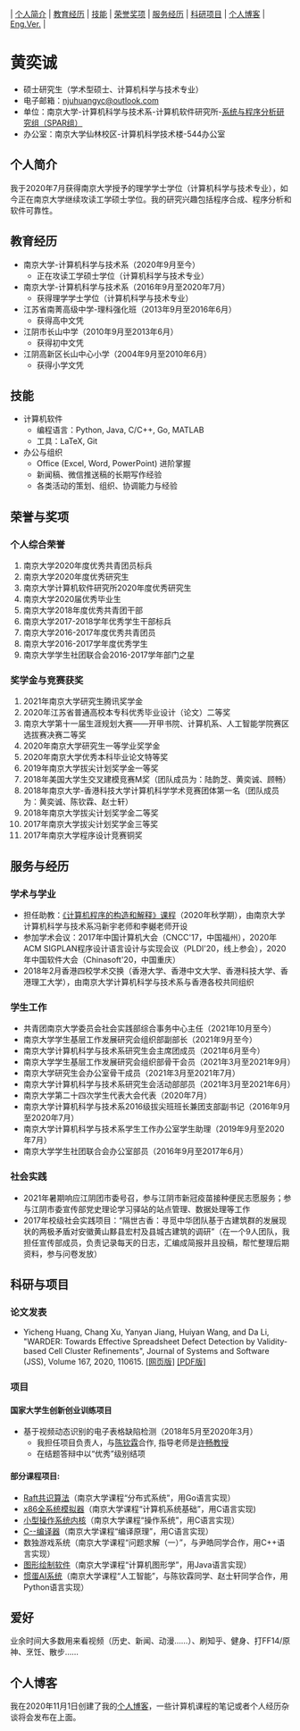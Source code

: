 | [个人简介](#个人简介) | [教育经历](#教育经历) | [技能](#技能) | [荣誉奖项](#荣誉与奖项) | [服务经历](#服务与经历) | [科研项目](#科研与项目) | [个人博客](https://njubroccoli.github.io/blog/) | [Eng.Ver.](https://njubroccoli.github.io/en-us/) |

# 黄奕诚

- 硕士研究生（学术型硕士、计算机科学与技术专业）
- 电子邮箱：<a href="mailto:njuhuangyc@outlook.com">njuhuangyc@outlook.com</a>
- 单位：南京大学-计算机科学与技术系-计算机软件研究所-<a href="http://ics.nju.edu.cn/spar/">系统与程序分析研究组（SPAR组）</a>
- 办公室：南京大学仙林校区-计算机科学技术楼-544办公室

## 个人简介

我于2020年7月获得南京大学授予的理学学士学位（计算机科学与技术专业），如今正在南京大学继续攻读工学硕士学位。我的研究兴趣包括程序合成、程序分析和软件可靠性。

## 教育经历

- 南京大学-计算机科学与技术系（2020年9月至今）
  - 正在攻读工学硕士学位（计算机科学与技术专业）
- 南京大学-计算机科学与技术系（2016年9月至2020年7月）
  - 获得理学学士学位（计算机科学与技术专业）
- 江苏省南菁高级中学-理科强化班（2013年9月至2016年6月）
  - 获得高中文凭
- 江阴市长山中学（2010年9月至2013年6月）
  - 获得初中文凭
- 江阴高新区长山中心小学（2004年9月至2010年6月）
  - 获得小学文凭

## 技能

- 计算机软件
    + 编程语言：Python, Java, C/C++, Go, MATLAB
    + 工具：LaTeX, Git
- 办公与组织
    + Office (Excel, Word, PowerPoint) 进阶掌握
    + 新闻稿、微信推送稿的长期写作经验
    + 各类活动的策划、组织、协调能力与经验

## 荣誉与奖项

### 个人综合荣誉

1. 南京大学2020年度优秀共青团员标兵
2. 南京大学2020年度优秀研究生
3. 南京大学计算机软件研究所2020年度优秀研究生
4. 南京大学2020届优秀毕业生
5. 南京大学2018年度优秀共青团干部
6. 南京大学2017-2018学年优秀学生干部标兵
7. 南京大学2016-2017年度优秀共青团员
8. 南京大学2016-2017学年度优秀学生
9. 南京大学学生社团联合会2016-2017学年部门之星

### 奖学金与竞赛获奖

1. 2021年南京大学研究生腾讯奖学金
2. 2020年江苏省普通高校本专科优秀毕业设计（论文）二等奖
3. 南京大学第十一届生涯规划大赛——开甲书院、计算机系、人工智能学院赛区选拔赛决赛二等奖
4. 2020年南京大学研究生一等学业奖学金
5. 2020年南京大学优秀本科毕业论文特等奖
6. 2019年南京大学拔尖计划奖学金一等奖
7. 2018年美国大学生交叉建模竞赛M奖（团队成员为：陆韵芝、黄奕诚、顾畅）
8. 2018年南京大学-香港科技大学计算机科学学术竞赛团体第一名（团队成员为：黄奕诚、陈钦霖、赵士轩）
9. 2018年南京大学拔尖计划奖学金二等奖
10. 2017年南京大学拔尖计划奖学金三等奖
11. 2017年南京大学程序设计竞赛铜奖

## 服务与经历

### 学术与学业

- 担任助教：<a href="https://nju-sicp.bitbucket.io">《计算机程序的构造和解释》课程</a>（2020年秋学期），由南京大学计算机科学与技术系冯新宇老师和李樾老师开设
- 参加学术会议：2017年中国计算机大会（CNCC'17，中国福州），2020年ACM SIGPLAN程序设计语言设计与实现会议（PLDI'20，线上参会），2020年中国软件大会（Chinasoft'20，中国重庆）
- 2018年2月香港四校学术交换（香港大学、香港中文大学、香港科技大学、香港理工大学），由南京大学计算机科学与技术系与香港各校共同组织

### 学生工作

- 共青团南京大学委员会社会实践部综合事务中心主任（2021年10月至今）
- 南京大学学生基层工作发展研究会组织部副部长（2021年9月至今）
- 南京大学计算机科学与技术系研究生会主席团成员（2021年6月至今）
- 南京大学学生基层工作发展研究会组织部骨干会员（2021年3月至2021年9月）
- 南京大学研究生会办公室骨干成员（2021年3月至2021年7月）
- 南京大学计算机科学与技术系研究生会活动部部员（2021年3月至2021年6月）
- 南京大学第二十四次学生代表大会代表（2020年7月）
- 南京大学计算机科学与技术系2016级拔尖班班长兼团支部副书记（2016年9月至2020年7月）
- 南京大学计算机科学与技术系学生工作办公室学生助理（2019年9月至2020年7月）
- 南京大学学生社团联合会办公室部员（2016年9月至2017年6月）

### 社会实践

- 2021年暑期响应江阴团市委号召，参与江阴市新冠疫苗接种便民志愿服务；参与江阴市委宣传部党史理论学习驿站的站点管理、数据处理等工作
- 2017年校级社会实践项目：“隔世古香：寻觅中华团队基于古建筑群的发展现状的两极矛盾对安徽黄山黟县宏村及县城古建筑的调研”（在一个9人团队，我担任宣传部成员，负责记录每天的日志，汇编成简报并且投稿，帮忙整理后期资料，参与问卷发放）

## 科研与项目

### 论文发表

- Yicheng Huang, Chang Xu, Yanyan Jiang, Huiyan Wang, and Da Li, "WARDER: Towards Effective Spreadsheet Defect Detection by Validity-based Cell Cluster Refinements", Journal of Systems and Software (JSS), Volume 167, 2020, 110615. <a href="https://doi.org/10.1016/j.jss.2020.110615">[网页版]</a> <a href="https://njubroccoli.github.io/publications/huang_2020_warder.pdf">[PDF版]</a>

### 项目

#### 国家大学生创新创业训练项目

- 基于视频动态识别的电子表格缺陷检测（2018年5月至2020年3月）
  - 我担任项目负责人，与[陈钦霖](https://qinlinchen.github.io/)合作, 指导老师是[许畅教授](https://cs.nju.edu.cn/changxu/)
  - 在结题答辩中以“优秀”级别结项

#### 部分课程项目:

- [Raft共识算法](https://github.com/NJUBroccoli/raft-impl)（南京大学课程“分布式系统”，用Go语言实现）
- [x86全系统模拟器](https://github.com/NJUBroccoli/Programming-Assignment-2017)（南京大学课程“计算机系统基础”，用C语言实现)
- [小型操作系统内核](https://github.com/NJUBroccoli/oslab)（南京大学课程“操作系统”，用C语言实现）
- [C--编译器](https://github.com/NJUBroccoli/HYCompiler)（南京大学课程“编译原理”，用C语言实现）
- 数独游戏系统（南京大学课程“问题求解（一）”，与尹皓同学合作，用C++语言实现）
- [图形绘制软件](https://github.com/NJUBroccoli/HYC-Paint)（南京大学课程“计算机图形学”，用Java语言实现）
- [惯蛋AI系统](https://github.com/QinlinChen/guandan-ai)（南京大学课程“人工智能”，与陈钦霖同学、赵士轩同学合作，用Python语言实现）

## 爱好

业余时间大多数用来看视频（历史、新闻、动漫……）、刷知乎、健身、打FF14/原神、烹饪、散步……

## 个人博客

我在2020年11月1日创建了我的[个人博客](https://njubroccoli.github.io/blog/)，一些计算机课程的笔记或者个人经历杂谈将会发布在上面。